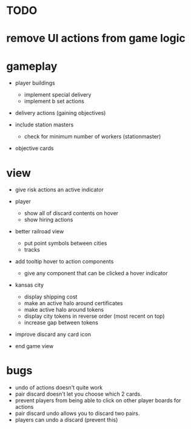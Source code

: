 # TODO

# remove UI actions from game logic

# gameplay

- player buildings

  - implement special delivery
  - implement b set actions

- delivery actions (gaining objectives)
- include station masters

  - check for minimum number of workers (stationmaster)

- objective cards

# view

- give risk actions an active indicator
- player
  - show all of discard contents on hover
  - show hiring actions
- better railroad view
  - put point symbols between cities
  - tracks
- add tooltip hover to action components

  - give any component that can be clicked a hover indicator

- kansas city

  - display shipping cost
  - make an active halo around certificates
  - make active halo around tokens
  - display city tokens in reverse order (most recent on top)
  - increase gap between tokens

- improve discard any card icon

- end game view

# bugs

- undo of actions doesn't quite work
- pair discard doesn't let you choose which 2 cards.
- prevent players from being able to click on other player boards for actions
- pair discard undo allows you to discard two pairs.
- players can undo a discard (prevent this)